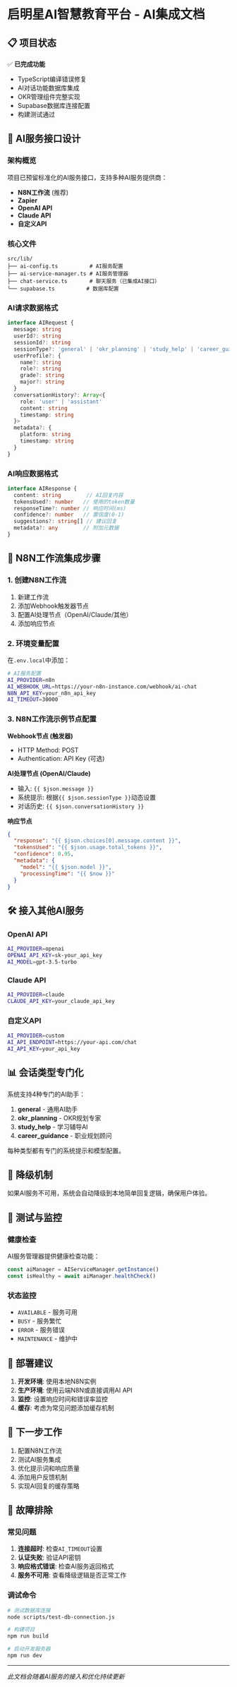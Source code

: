 # 启明星AI智慧教育平台 - AI集成文档

## 📋 项目状态

✅ **已完成功能**
- TypeScript编译错误修复
- AI对话功能数据库集成
- OKR管理组件完整实现
- Supabase数据库连接配置
- 构建测试通过

## 🤖 AI服务接口设计

### 架构概览
项目已预留标准化的AI服务接口，支持多种AI服务提供商：
- **N8N工作流** (推荐)
- **Zapier**
- **OpenAI API**
- **Claude API**
- **自定义API**

### 核心文件
```
src/lib/
├── ai-config.ts          # AI服务配置
├── ai-service-manager.ts # AI服务管理器
├── chat-service.ts       # 聊天服务（已集成AI接口）
└── supabase.ts          # 数据库配置
```

### AI请求数据格式
```typescript
interface AIRequest {
  message: string
  userId?: string
  sessionId?: string
  sessionType?: 'general' | 'okr_planning' | 'study_help' | 'career_guidance'
  userProfile?: {
    name?: string
    role?: string
    grade?: string
    major?: string
  }
  conversationHistory?: Array<{
    role: 'user' | 'assistant'
    content: string
    timestamp: string
  }>
  metadata?: {
    platform: string
    timestamp: string
  }
}
```

### AI响应数据格式
```typescript
interface AIResponse {
  content: string        // AI回复内容
  tokensUsed?: number   // 使用的token数量
  responseTime?: number // 响应时间(ms)
  confidence?: number   // 置信度(0-1)
  suggestions?: string[] // 建议回复
  metadata?: any        // 附加元数据
}
```

## 🔗 N8N工作流集成步骤

### 1. 创建N8N工作流
1. 新建工作流
2. 添加Webhook触发器节点
3. 配置AI处理节点（OpenAI/Claude/其他）
4. 添加响应节点

### 2. 环境变量配置
在`.env.local`中添加：
```bash
# AI服务配置
AI_PROVIDER=n8n
AI_WEBHOOK_URL=https://your-n8n-instance.com/webhook/ai-chat
N8N_API_KEY=your_n8n_api_key
AI_TIMEOUT=30000
```

### 3. N8N工作流示例节点配置

**Webhook节点 (触发器)**
- HTTP Method: POST
- Authentication: API Key (可选)

**AI处理节点 (OpenAI/Claude)**
- 输入: `{{ $json.message }}`
- 系统提示: 根据`{{ $json.sessionType }}`动态设置
- 对话历史: `{{ $json.conversationHistory }}`

**响应节点**
```json
{
  "response": "{{ $json.choices[0].message.content }}",
  "tokensUsed": "{{ $json.usage.total_tokens }}",
  "confidence": 0.95,
  "metadata": {
    "model": "{{ $json.model }}",
    "processingTime": "{{ $now }}"
  }
}
```

## 🛠️ 接入其他AI服务

### OpenAI API
```bash
AI_PROVIDER=openai
OPENAI_API_KEY=sk-your_api_key
AI_MODEL=gpt-3.5-turbo
```

### Claude API
```bash
AI_PROVIDER=claude
CLAUDE_API_KEY=your_claude_api_key
```

### 自定义API
```bash
AI_PROVIDER=custom
AI_API_ENDPOINT=https://your-api.com/chat
AI_API_KEY=your_api_key
```

## 📊 会话类型专门化

系统支持4种专门的AI助手：

1. **general** - 通用AI助手
2. **okr_planning** - OKR规划专家
3. **study_help** - 学习辅导AI
4. **career_guidance** - 职业规划顾问

每种类型都有专门的系统提示和模型配置。

## 🔄 降级机制

如果AI服务不可用，系统会自动降级到本地简单回复逻辑，确保用户体验。

## 🧪 测试与监控

### 健康检查
AI服务管理器提供健康检查功能：
```typescript
const aiManager = AIServiceManager.getInstance()
const isHealthy = await aiManager.healthCheck()
```

### 状态监控
- `AVAILABLE` - 服务可用
- `BUSY` - 服务繁忙
- `ERROR` - 服务错误
- `MAINTENANCE` - 维护中

## 🚀 部署建议

1. **开发环境**: 使用本地N8N实例
2. **生产环境**: 使用云端N8N或直接调用AI API
3. **监控**: 设置响应时间和错误率监控
4. **缓存**: 考虑为常见问题添加缓存机制

## 📝 下一步工作

1. 配置N8N工作流
2. 测试AI服务集成
3. 优化提示词和响应质量
4. 添加用户反馈机制
5. 实现AI回复的缓存策略

## 🔧 故障排除

### 常见问题
1. **连接超时**: 检查`AI_TIMEOUT`设置
2. **认证失败**: 验证API密钥
3. **响应格式错误**: 检查AI服务返回格式
4. **服务不可用**: 查看降级逻辑是否正常工作

### 调试命令
```bash
# 测试数据库连接
node scripts/test-db-connection.js

# 构建项目
npm run build

# 启动开发服务器
npm run dev
```

---

*此文档会随着AI服务的接入和优化持续更新*
